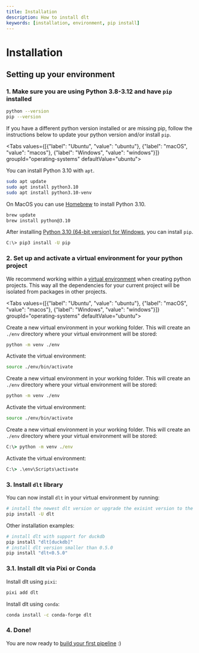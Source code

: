 ```yaml
---
title: Installation
description: How to install dlt
keywords: [installation, environment, pip install]
---
```


# Installation

## Setting up your environment

### 1. Make sure you are using **Python 3.8-3.12** and have `pip` installed

```sh
python --version
pip --version
```

If you have a different python version installed or are missing pip, follow the instructions below to update your python version and/or install `pip`.

<Tabs values={[{"label": "Ubuntu", "value": "ubuntu"}, {"label": "macOS", "value": "macos"}, {"label": "Windows", "value": "windows"}]}  groupId="operating-systems" defaultValue="ubuntu">
  <TabItem value="ubuntu">

You can install Python 3.10 with `apt`.

```sh
sudo apt update
sudo apt install python3.10
sudo apt install python3.10-venv
```

  </TabItem>
  <TabItem value="macos">

On MacOS you can use [Homebrew](https://brew.sh) to install Python 3.10.

```sh
brew update
brew install python@3.10
```

  </TabItem>
  <TabItem value="windows">

After installing [Python 3.10 (64-bit version) for Windows](https://www.python.org/downloads/windows/), you can install `pip`.

```sh
C:\> pip3 install -U pip
```

  </TabItem>
</Tabs>

### 2. Set up and activate a virtual environment for your python project

We recommend working within a [virtual environment](https://docs.python.org/3/library/venv.html) when creating python projects.
This way all the dependencies for your current project will be isolated from packages in other projects.

<Tabs values={[{"label": "Ubuntu", "value": "ubuntu"}, {"label": "macOS", "value": "macos"}, {"label": "Windows", "value": "windows"}]}  groupId="operating-systems" defaultValue="ubuntu">

  <TabItem value="ubuntu">

Create a new virtual environment in your working folder. This will create an `./env` directory where your virtual environment will be stored:

```sh
python -m venv ./env
```

Activate the virtual environment:

```sh
source ./env/bin/activate
```

  </TabItem>
  <TabItem value="macos">

Create a new virtual environment in your working folder. This will create an `./env` directory where your virtual environment will be stored:

```sh
python -m venv ./env
```

Activate the virtual environment:

```sh
source ./env/bin/activate
```

  </TabItem>
  <TabItem value="windows">

Create a new virtual environment in your working folder. This will create an `./env` directory where your virtual environment will be stored:

```bat
C:\> python -m venv ./env
```

Activate the virtual environment:

```bat
C:\> .\env\Scripts\activate
```

  </TabItem>
</Tabs>

### 3. Install `dlt` library

You can now install `dlt` in your virtual environment by running:

```sh
# install the newest dlt version or upgrade the exisint version to the newest one
pip install -U dlt
```

Other installation examples:
```sh
# install dlt with support for duckdb
pip install "dlt[duckdb]"
# install dlt version smaller than 0.5.0
pip install "dlt<0.5.0"
```

### 3.1. Install dlt via Pixi or Conda

Install dlt using `pixi`:

```sh
pixi add dlt
```

Install dlt using `conda`:

```sh
conda install -c conda-forge dlt
```

### 4. Done!

You are now ready to [build your first pipeline](../getting-started) :)